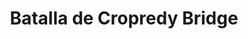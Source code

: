﻿---
title: "Batalla de Cropredy Bridge"
permalink: periodes_1032.html
layout: periode
dataInici: 1644-06-29
sidebar: periodes
pares:
  - id: 522
    title: "Primera Guerra Civil Inglesa"
    dataInici: "(1642)"
    dataFi: "(1646)"

fills:
jocsPrincipals:
  - title: "Cropredy Bridge: A Fleeting Victory"
    bggId: 8904
    dataInici: 
    dataFi: 

jocsEscenaris:
jocsEpoca:
jocsEpocaEscenaris:
---
